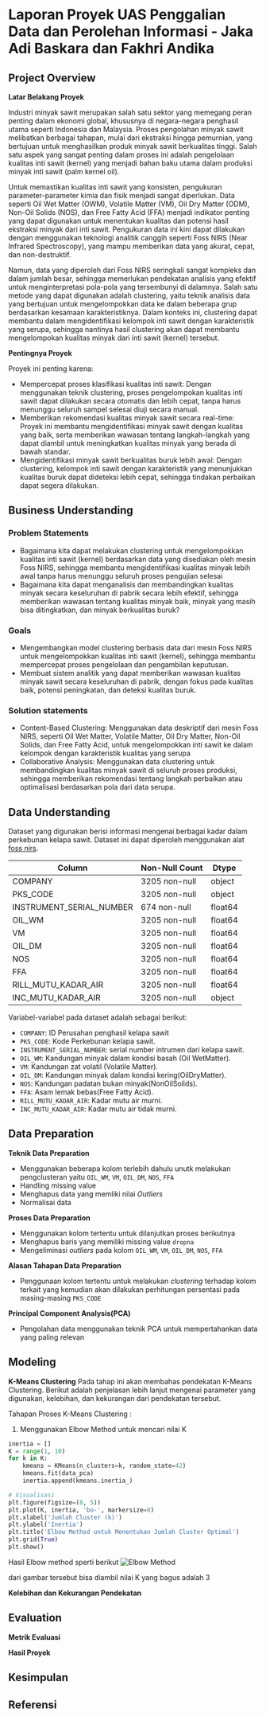 # Laporan Proyek UAS Penggalian Data dan Perolehan Informasi - Jaka Adi Baskara dan Fakhri Andika

## Project Overview

**Latar Belakang Proyek**

Industri minyak sawit merupakan salah satu sektor yang memegang peran penting dalam ekonomi global, khususnya di negara-negara penghasil utama seperti Indonesia dan Malaysia. Proses pengolahan minyak sawit melibatkan berbagai tahapan, mulai dari ekstraksi hingga pemurnian, yang bertujuan untuk menghasilkan produk minyak sawit berkualitas tinggi. Salah satu aspek yang sangat penting dalam proses ini adalah pengelolaan kualitas inti sawit (kernel) yang menjadi bahan baku utama dalam produksi minyak inti sawit (palm kernel oil).

Untuk memastikan kualitas inti sawit yang konsisten, pengukuran parameter-parameter kimia dan fisik menjadi sangat diperlukan. Data seperti Oil Wet Matter (OWM), Volatile Matter (VM), Oil Dry Matter (ODM), Non-Oil Solids (NOS), dan Free Fatty Acid (FFA) menjadi indikator penting yang dapat digunakan untuk menentukan kualitas dan potensi hasil ekstraksi minyak dari inti sawit. Pengukuran data ini kini dapat dilakukan dengan menggunakan teknologi analitik canggih seperti Foss NIRS (Near Infrared Spectroscopy), yang mampu memberikan data yang akurat, cepat, dan non-destruktif.

Namun, data yang diperoleh dari Foss NIRS seringkali sangat kompleks dan dalam jumlah besar, sehingga memerlukan pendekatan analisis yang efektif untuk menginterpretasi pola-pola yang tersembunyi di dalamnya. Salah satu metode yang dapat digunakan adalah clustering, yaitu teknik analisis data yang bertujuan untuk mengelompokkan data ke dalam beberapa grup berdasarkan kesamaan karakteristiknya. Dalam konteks ini, clustering dapat membantu dalam mengidentifikasi kelompok inti sawit dengan karakteristik yang serupa, sehingga nantinya hasil clustering akan dapat membantu mengelompokan kualitas minyak dari inti sawit (kernel) tersebut.

**Pentingnya Proyek**

Proyek ini penting karena:

- Mempercepat proses klasifikasi kualitas inti sawit: Dengan menggunakan teknik clustering, proses pengelompokan kualitas inti sawit dapat dilakukan secara otomatis dan lebih cepat, tanpa harus menunggu seluruh sampel selesai diuji secara manual.
- Memberikan rekomendasi kualitas minyak sawit secara real-time: Proyek ini membantu mengidentifikasi minyak sawit dengan kualitas yang baik, serta memberikan wawasan tentang langkah-langkah yang dapat diambil untuk meningkatkan kualitas minyak yang berada di bawah standar.
- Mengidentifikasi minyak sawit berkualitas buruk lebih awal: Dengan clustering, kelompok inti sawit dengan karakteristik yang menunjukkan kualitas buruk dapat dideteksi lebih cepat, sehingga tindakan perbaikan dapat segera dilakukan.

## Business Understanding

### Problem Statements

- Bagaimana kita dapat melakukan clustering untuk mengelompokkan kualitas inti sawit (kernel) berdasarkan data yang disediakan oleh mesin Foss NIRS, sehingga membantu mengidentifikasi kualitas minyak lebih awal tanpa harus menunggu seluruh proses pengujian selesai
- Bagaimana kita dapat menganalisis dan membandingkan kualitas minyak secara keseluruhan di pabrik secara lebih efektif, sehingga memberikan wawasan tentang kualitas minyak baik, minyak yang masih bisa ditingkatkan, dan minyak berkualitas buruk?

### Goals

- Mengembangkan model clustering berbasis data dari mesin Foss NIRS untuk mengelompokkan kualitas inti sawit (kernel), sehingga membantu mempercepat proses pengelolaan dan pengambilan keputusan.
- Membuat sistem analitik yang dapat memberikan wawasan kualitas minyak sawit secara keseluruhan di pabrik, dengan fokus pada kualitas baik, potensi peningkatan, dan deteksi kualitas buruk.

### Solution statements

- Content-Based Clustering: Menggunakan data deskriptif dari mesin Foss NIRS, seperti Oil Wet Matter, Volatile Matter, Oil Dry Matter, Non-Oil Solids, dan Free Fatty Acid, untuk mengelompokkan inti sawit ke dalam kelompok dengan karakteristik kualitas yang serupa
- Collaborative Analysis: Menggunakan data clustering untuk membandingkan kualitas minyak sawit di seluruh proses produksi, sehingga memberikan rekomendasi tentang langkah perbaikan atau optimalisasi berdasarkan pola dari data serupa.

## Data Understanding

Dataset yang digunakan berisi informasi mengenai berbagai kadar dalam perkebunan kelapa sawit. Dataset ini dapat diperoleh menggunakan alat [foss nirs](https://news.kharisma-sawit.com/berita-terkini-beginilah-cara-kerja-foss-nir-pabrik-sawit-efektif-untuk-pks-284#:~:text=Bisa%20dikatakan%20bahwa%20FOSS%20NIRS,cepat%20hanya%20dalam%20satu%20menit.).

| Column                   | Non-Null Count | Dtype   |
| ------------------------ | -------------- | ------- |
| COMPANY                  | 3205 non-null  | object  |
| PKS_CODE                 | 3205 non-null  | object  |
| INSTRUMENT_SERIAL_NUMBER | 674 non-null   | float64 |
| OIL_WM                   | 3205 non-null  | float64 |
| VM                       | 3205 non-null  | float64 |
| OIL_DM                   | 3205 non-null  | float64 |
| NOS                      | 3205 non-null  | float64 |
| FFA                      | 3205 non-null  | float64 |
| RILL_MUTU_KADAR_AIR      | 3205 non-null  | float64 |
| INC_MUTU_KADAR_AIR       | 3205 non-null  | object  |

Variabel-variabel pada dataset adalah sebagai berikut:

- `COMPANY`: ID Perusahan penghasil kelapa sawit
- `PKS_CODE`: Kode Perkebunan kelapa sawit.
- `INSTRUMENT_SERIAL_NUMBER`: serial number intrumen dari kelapa sawit.
- `OIL_WM`: Kandungan minyak dalam kondisi basah (Oil WetMatter).
- `VM`: Kandungan zat volatil (Volatile Matter).
- `OIL_DM`: Kandungan minyak dalam kondisi kering(OilDryMatter).
- `NOS`: Kandungan padatan bukan minyak(NonOilSolids).
- `FFA`: Asam lemak bebas(Free Fatty Acid).
- `RILL_MUTU_KADAR_AIR`: Kadar mutu air murni.
- `INC_MUTU_KADAR_AIR`: Kadar mutu air tidak murni.

## Data Preparation

**Teknik Data Preparation**

- Menggunakan beberapa kolom terlebih dahulu unutk melakukan pengclusteran yaitu `OIL_WM`, `VM`, `OIL_DM`, `NOS`, `FFA`
- Handling missing value
- Menghapus data yang memliki nilai _Outliers_
- Normalisai data

**Proses Data Preparation**

- Menggunakan kolom tertentu untuk dilanjutkan proses berikutnya
- Menghapus baris yang memiliki missing value `dropna`
- Mengeliminasi _outliers_ pada kolom `OIL_WM`, `VM`, `OIL_DM`, `NOS`, `FFA`

**Alasan Tahapan Data Preparation**

- Penggunaan kolom tertentu untuk melakukan _clustering_ terhadap kolom terkait yang kemudian akan dilakukan perhitungan persentasi pada masing-masing `PKS_CODE`

**Principal Component Analysis(PCA)**

- Pengolahan data menggunakan teknik PCA untuk mempertahankan data yang paling relevan

## Modeling

**K-Means Clustering**
Pada tahap ini akan membahas pendekatan K-Means Clustering. Berikut adalah penjelasan lebih lanjut mengenai parameter yang digunakan, kelebihan, dan kekurangan dari pendekatan tersebut.

Tahapan Proses K-Means Clustering :

1. Menggunakan Elbow Method untuk mencari nilai K

```python
inertia = []
K = range(1, 10)
for k in K:
    kmeans = KMeans(n_clusters=k, random_state=42)
    kmeans.fit(data_pca)
    inertia.append(kmeans.inertia_)

# Visualisasi
plt.figure(figsize=(8, 5))
plt.plot(K, inertia, 'bo-', markersize=8)
plt.xlabel('Jumlah Cluster (k)')
plt.ylabel('Inertia')
plt.title('Elbow Method untuk Menentukan Jumlah Cluster Optimal')
plt.grid(True)
plt.show()
```

Hasil Elbow method sperti berikut
![Elbow Method](https://github.com/jakabaskara/clustering-kualitas-minyak-pada-inti-sawit/image/ElbowMethod.png)

dari gambar tersebut bisa diambil nilai K yang bagus adalah 3

**Kelebihan dan Kekurangan Pendekatan**

## Evaluation

**Metrik Evaluasi**

**Hasil Proyek**

## Kesimpulan

## Referensi
